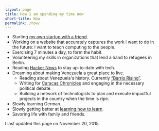 ```yaml
---
layout: page
title: How I am spending my time now
short-title: Now
permalink: /now/
---
```


* Starting [my own startup with a friend](http://www.magia.se/comewith-landing/).
* Working on a website that accurately captures the work I want to do in the future: I want to teach computing to the people.
* Exercising 7 minutes a day, to form the habit.
* Volunteering my skills in organizations that lend a hand to refugees in Berlin.
* Reading [Hacker News](http://www.twitter.com/newsycombinator) to stay up-to-date with tech.
* Dreaming about making Venezuela a great place to live.
  * Reading about Venezuela's history. Currently [“Barrio Rising”](http://www.amazon.com/Barrio-Rising-Popular-Politics-Venezuela/dp/0520283325/ref=as_sl_pc_qf_sp_asin_til?tag=caracachroni-20&linkCode=w00&linkId=PS45OERCMPDSSXYK&creativeASIN=0520283325).
  * Writing for [Caracas Chronicles](http://www.caracaschronicles.com) and engaging in the necessary political debate.
  * Building a network of technologists to plan and execute impactful projects in the country when the time is ripe.
* Slowly learning German.
* Slowly getting better at [learning how to learn](https://www.coursera.org/learn/learning-how-to-learn).
* Savoring life with family and friends.

I last updated this page on November 20, 2015.
